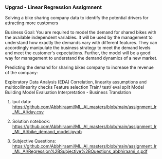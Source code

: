 ### Upgrad - Linear Regression Assigmnent

Solving a bike sharing company data to identify the potential drivers for attracting more customers

Business Goal:
You are required to model the demand for shared bikes with the available independent variables. It will be used by the management to understand how exactly the demands vary with different features. They can accordingly manipulate the business strategy to meet the demand levels and meet the customer's expectations. Further, the model will be a good way for management to understand the demand dynamics of a new market. 

Predicting the demand for sharing bikes company to increase the revenue of the company:

Exploratory Data Analysis (EDA)
Correlation, linearity assumptions and multicollinearity checks
Feature selection
Train/ test/ eval split
Model Building
Model Evaluation
Interpretation - Business Translation

1. Iput data: https://github.com/Abbhiraami/ML_AI_masters/blob/main/assignment_lr_ML_AI/day.csv

2. Solution notebook: https://github.com/Abbhiraami/ML_AI_masters/blob/main/assignment_lr_ML_AI/bike_demand_model.ipynb

3. Subjective Questions: https://github.com/Abbhiraami/ML_AI_masters/blob/main/assignment_lr_ML_AI/Regression%2BSubjective%2BQuestions_abbhiraami_s.pdf

